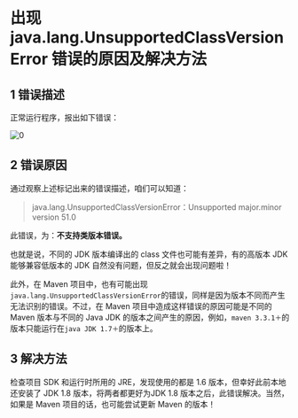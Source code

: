 # 出现 java.lang.UnsupportedClassVersionError 错误的原因及解决方法

1 错误描述
------
正常运行程序，报出如下错误：

![0](http://img.blog.csdn.net/20170626085247963)

2 错误原因
------

通过观察上述标记出来的错误描述，咱们可以知道：

> java.lang.UnsupportedClassVersionError：Unsupported major.minor version 51.0

此错误，为：**不支持类版本错误。**

也就是说，不同的 JDK 版本编译出的 class 文件也可能有差异，有的高版本 JDK 能够兼容低版本的 JDK 自然没有问题，但反之就会出现问题啦！

此外，在 Maven 项目中，也有可能出现`java.lang.UnsupportedClassVersionError`的错误，同样是因为版本不同而产生无法识别的错误。不过，在 Maven 项目中造成这样错误的原因可能是不同的 Maven 版本与不同的 Java JDK 的版本之间产生的原因，例如，`maven 3.3.1＋`的版本只能运行在`java JDK 1.7＋`的版本上。


3 解决方法
------

检查项目 SDK 和运行时所用的 JRE，发现使用的都是 1.6 版本，但幸好此前本地还安装了 JDK 1.8 版本，将两者都更好为JDK 1.8 版本之后，此错误解决。当然，如果是 Maven 项目的话，也可能尝试更新 Maven 的版本！

